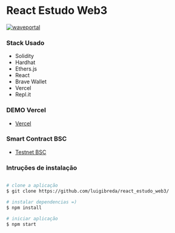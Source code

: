 # React Estudo Web3

[![waveportal](https://iili.io/HCvmpJj.png)](https://iili.io/HCvmpJj.png)


### Stack Usado
- Solidity
- Hardhat
- Ethers.js
- React
- Brave Wallet
- Vercel
- Repl.it

### DEMO Vercel 
- [Vercel](https://react-estudo-web3.vercel.app/)

### Smart Contract BSC
- [Testnet BSC](https://testnet.bscscan.com/address/0x040576E4be8E0387a9e8ABF716F83d8c64ACb9c1)


### Intruções de instalação

``` bash

# clone a aplicação 
$ git clone https://github.com/luigibreda/react_estudo_web3/

# instalar dependencias =)
$ npm install

# iniciar aplicação
$ npm start
```
